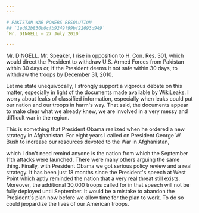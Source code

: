 ```yaml
---
---

# PAKISTAN WAR POWERS RESOLUTION
## `1ed92b830b0cfb9249f99bf22693d949`
`Mr. DINGELL — 27 July 2010`

---
```



Mr. DINGELL. Mr. Speaker, I rise in opposition to H. Con. Res. 301, 
which would direct the President to withdraw U.S. Armed Forces from 
Pakistan within 30 days or, if the President deems it not safe within 
30 days, to withdraw the troops by December 31, 2010.

Let me state unequivocally, I strongly support a vigorous debate on 
this matter, especially in light of the documents made available by 
WikiLeaks. I worry about leaks of classified information, especially 
when leaks could put our nation and our troops in harm's way. That 
said, the documents appear to make clear what we already knew, we are 
involved in a very messy and difficult war in the region.

This is something that President Obama realized when he ordered a new 
strategy in Afghanistan. For eight years I called on President George 
W. Bush to increase our resources devoted to the War in Afghanistan,


which I don't need remind anyone is the nation from which the September 
11th attacks were launched. There were many others arguing the same 
thing. Finally, with President Obama we got serious policy review and a 
real strategy. It has been just 18 months since the President's speech 
at West Point which aptly reminded the nation that a very real threat 
still exists. Moreover, the additional 30,000 troops called for in that 
speech will not be fully deployed until September. It would be a 
mistake to abandon the President's plan now before we allow time for 
the plan to work. To do so could jeopardize the lives of our American 
troops.